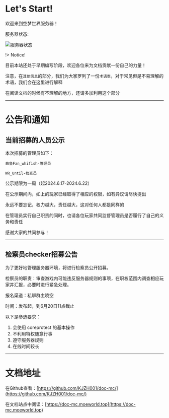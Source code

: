 # Let's Start!
欢迎来到空梦世界服务器！

服务器状态:

<img src="https://api.loohpjames.com/serverbanner.png?ip=mc.moeworld.top&timezone=Asia/Shanghai&offlinemessage=%E6%9C%8D%E5%8A%A1%E5%99%A8%E7%A6%BB%E7%BA%BF&dateformat=yyyy/MM/dd&name=MoeWorld%E7%A9%BA%E6%A2%A6%E4%B8%96%E7%95%8C%E6%9C%8D%E5%8A%A1%E5%99%A8" alt="服务器状态">

!> Notice!

目前本站还处于早期编写阶段，欢迎各位来为文档贡献一份自己的力量！

注意，在`其他信息`的部分，我们为大家罗列了一份`术语表`，对于常见但是不易理解的术语，我们会在这里进行解释

在阅读文档的时候有不理解的地方，还请多加利用这个部分

---
# 公告和通知
## 当前招募的人员公示

本次招募的管理员如下：
```
白鱼Fan_whifish-管理员

WR_Until-检查员
```

公示期限为一周（起2024.6.17-2024.6.22）

在公示期间内，如上的玩家已经取得了相应的权限，如有异议请尽快提出

永远不要忘记，权力越大，责任越大，这对任何人都是同样的

在管理员实行自己职责的同时，也请各位玩家共同监督管理员是否履行了自己的义务和责任

感谢大家的共同参与！

---

## 检察员checker招募公告

为了更好地管理服务器环境，将进行检察员公开招募。

检察员的职责：审查游戏内可能违反服务器规则的事项，在职权范围内调查相应玩家并汇报，必要时进行紧急处理。

报名渠道：私聊群主晓空

时间：发布起，到6月20日11点截止

以下是参选要求：

1. 会使用 coreprotect 的基本操作
2. 不利用特权随意行事
3. 遵守服务器规则
4. 在线时间较长
---
# 文档地址
在Github查看：[https://github.com/KJZH001/doc-mc/](https://github.com/KJZH001/doc-mc/)

在文档站点中阅读：[https://doc-mc.moeworld.top](https://doc-mc.moeworld.top)


